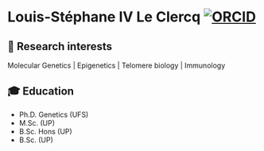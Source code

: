 # Louis-Stéphane IV Le Clercq [![ORCID](https://user-images.githubusercontent.com/85708751/177141712-b19a2b6c-5efd-466c-b867-2ad11bc10b46.png)](https://orcid.org/0000-0002-8713-8920)

## :microscope: Research interests
Molecular Genetics | Epigenetics | Telomere biology | Immunology
## :mortar_board: Education
 - Ph.D. Genetics (UFS)
 - M.Sc. (UP)
 - B.Sc. Hons (UP)
 - B.Sc. (UP)
<!--
**LSLeClercq/LSLeClercq** is a ✨ _special_ ✨ repository because its `README.md` (this file) appears on your GitHub profile.

Here are some ideas to get you started:

- 🔭 I’m currently working on ...
- 🌱 I’m currently learning ...
- 👯 I’m looking to collaborate on ...
- 🤔 I’m looking for help with ...
- 💬 Ask me about ...
- 📫 How to reach me: ...
- 😄 Pronouns: ...

